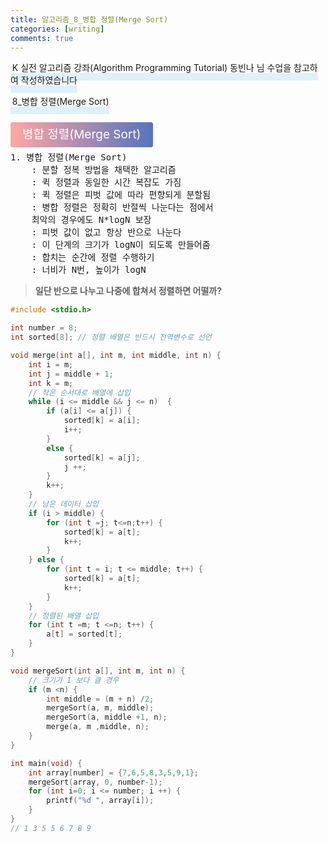 ```yaml
---
title: 알고리즘_8_병합 정렬(Merge Sort)
categories: [writing] 
comments: true
---
```

<p><span style="border-bottom: 12px solid #dcf1fb; padding: 0 0 0 0.2em;">K 실전 알고리즘 강좌(Algorithm Programming Tutorial) 동빈나 님 수업을 참고하여 작성하였습니다</span></p>
<p><span style="border-bottom: 12px solid #dcf1fb; padding: 0 0 0 0.2em;">8_병합 정렬(Merge Sort)</span></p>

<html lang="en">
<head>
    <meta charset="UTF-8">
    <title>정의</title>
</head>
<body>

<pre>
</pre>

<p><span style="background: linear-gradient(to right, #ffa7a3, #5673bd); padding: 0.43em 1em; font-size: 19px; border-radius: 3px; color: #ffffff;">병합 정렬(Merge Sort)</span></p>

<pre>
1. 병합 정렬(Merge Sort)
	: 분할 정복 방법을 채택한 알고리즘
	: 퀵 정렬과 동일한 시간 복잡도 가짐
	: 퀵 정렬은 피벗 값에 따라 편향되게 분할됨
	: 병합 정렬은 정확히 반절씩 나눈다는 점에서
	최악의 경우에도 N*logN 보장
	: 피벗 값이 없고 항상 반으로 나눈다
	: 이 단계의 크기가 logN이 되도록 만들어줌
	: 합치는 순간에 정렬 수행하기
	: 너비가 N번, 높이가 logN
</pre>
</body>
</html>

>**일단 반으로 나누고 나중에 합쳐서 정렬하면
어떨까?**

```c
#include <stdio.h>

int number = 8;
int sorted[8]; // 정렬 배열은 반드시 전역변수로 선언

void merge(int a[], int m, int middle, int n) {
	int i = m;
	int j = middle + 1;
	int k = m;
	// 작은 순서대로 배열에 삽입
	while (i <= middle && j <= n)  {
		if (a[i] <= a[j]) {
			sorted[k] = a[i];
			i++;
		}
		else {
			sorted[k] = a[j];
			j ++;
		}
		k++;
	}
	// 남은 데이터 삽입 
	if (i > middle) {
		for (int t =j; t<=n;t++) {
			sorted[k] = a[t];
			k++;
		}
	} else {
		for (int t = i; t <= middle; t++) {
			sorted[k] = a[t];
			k++;
		}
	}
	// 정렬된 배열 삽입
	for (int t =m; t <=n; t++) {
		a[t] = sorted[t];
	} 
} 

void mergeSort(int a[], int m, int n) {
	// 크기가 1 보다 클 경우
	if (m <n) {
		int middle = (m + n) /2;
		mergeSort(a, m, middle);
		mergeSort(a, middle +1, n);
		merge(a, m ,middle, n);
	} 
}

int main(void) {
	int array[number] = {7,6,5,8,3,5,9,1};
	mergeSort(array, 0, number-1);
	for (int i=0; i <= number; i ++) {
		printf("%d ", array[i]);
	}
}
// 1 3 5 5 6 7 8 9
```

